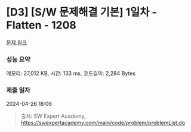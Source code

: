 # [D3] [S/W 문제해결 기본] 1일차 - Flatten - 1208 

[문제 링크](https://swexpertacademy.com/main/code/problem/problemDetail.do?contestProbId=AV139KOaABgCFAYh) 

### 성능 요약

메모리: 27,012 KB, 시간: 133 ms, 코드길이: 2,284 Bytes

### 제출 일자

2024-04-26 18:06



> 출처: SW Expert Academy, https://swexpertacademy.com/main/code/problem/problemList.do